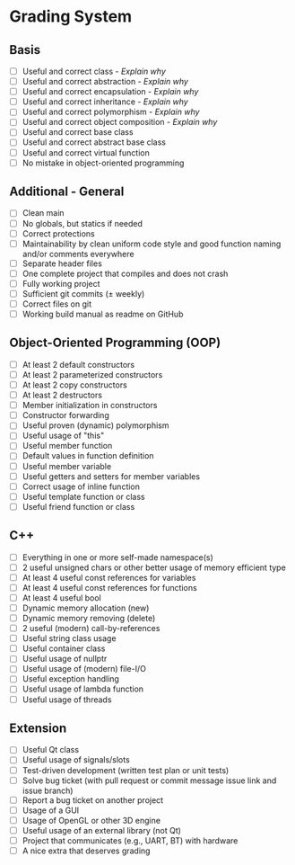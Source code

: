 # Grading System

## Basis
- [ ] Useful and correct class - _Explain why_
- [ ] Useful and correct abstraction - _Explain why_
- [ ] Useful and correct encapsulation - _Explain why_
- [ ] Useful and correct inheritance - _Explain why_
- [ ] Useful and correct polymorphism - _Explain why_
- [ ] Useful and correct object composition - _Explain why_
- [ ] Useful and correct base class
- [ ] Useful and correct abstract base class
- [ ] Useful and correct virtual function
- [ ] No mistake in object-oriented programming

## Additional - General
- [ ] Clean main
- [ ] No globals, but statics if needed
- [ ] Correct protections
- [ ] Maintainability by clean uniform code style and good function naming and/or comments everywhere
- [ ] Separate header files
- [ ] One complete project that compiles and does not crash
- [ ] Fully working project
- [ ] Sufficient git commits (± weekly)
- [ ] Correct files on git
- [ ] Working build manual as readme on GitHub

## Object-Oriented Programming (OOP)
- [ ] At least 2 default constructors
- [ ] At least 2 parameterized constructors
- [ ] At least 2 copy constructors
- [ ] At least 2 destructors
- [ ] Member initialization in constructors
- [ ] Constructor forwarding
- [ ] Useful proven (dynamic) polymorphism
- [ ] Useful usage of "this"
- [ ] Useful member function
- [ ] Default values in function definition
- [ ] Useful member variable
- [ ] Useful getters and setters for member variables
- [ ] Correct usage of inline function
- [ ] Useful template function or class
- [ ] Useful friend function or class

## C++
- [ ] Everything in one or more self-made namespace(s)
- [ ] 2 useful unsigned chars or other better usage of memory efficient type
- [ ] At least 4 useful const references for variables
- [ ] At least 4 useful const references for functions
- [ ] At least 4 useful bool
- [ ] Dynamic memory allocation (new)
- [ ] Dynamic memory removing (delete)
- [ ] 2 useful (modern) call-by-references
- [ ] Useful string class usage
- [ ] Useful container class
- [ ] Useful usage of nullptr
- [ ] Useful usage of (modern) file-I/O
- [ ] Useful exception handling
- [ ] Useful usage of lambda function
- [ ] Useful usage of threads

## Extension
- [ ] Useful Qt class
- [ ] Useful usage of signals/slots
- [ ] Test-driven development (written test plan or unit tests)
- [ ] Solve bug ticket (with pull request or commit message issue link and issue branch)
- [ ] Report a bug ticket on another project
- [ ] Usage of a GUI
- [ ] Usage of OpenGL or other 3D engine
- [ ] Useful usage of an external library (not Qt)
- [ ] Project that communicates (e.g., UART, BT) with hardware
- [ ] A nice extra that deserves grading
